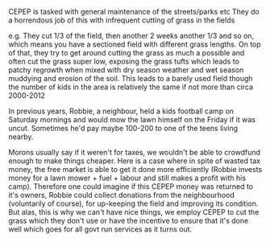 CEPEP is tasked with general maintenance of the streets/parks etc
They do a horrendous job of this with infrequent cutting of grass in the fields

e.g. They cut 1/3 of the field, then another 2 weeks another 1/3 and so on, which means you have a sectioned field with different grass lengths. On top of that, they try to get around cutting the grass as much a possible and often cut the grass super low, exposing the grass tufts which leads to patchy regrowth when mixed with dry season weather and wet season muddying and erosion of the soil.
This leads to a barely used field though the number of kids in the area is relatively the same if not more than circa 2000-2012

In previous years, Robbie, a neighbour, held a kids football camp on Saturday mornings and would mow the lawn himself on the Friday if it was uncut. Sometimes he'd pay maybe 100-200 to one of the teens living nearby.

Morons usually say if it weren't for taxes, we wouldn't be able to crowdfund enough to make things cheaper. Here is a case where in spite of wasted tax money, the free market is able to get it done more efficiently (Robbie invests money for a lawn mower + fuel + labour and still makes a profit with his camp).
Therefore one could imagine if this CEPEP money was returned to it's owners, Robbie could collect donations from the neighbourhood (voluntarily of course), for up-keeping the field and improving its condition. But alas, this is why we can't have nice things, we employ CEPEP to cut the grass which they don't use or have the incentive to ensure that it's done well which goes for all govt run services as it turns out.





